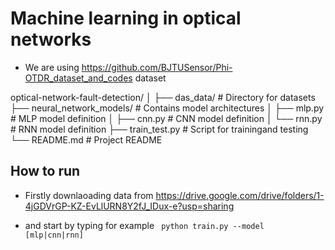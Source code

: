 # Machine learning in optical networks

* We are using https://github.com/BJTUSensor/Phi-OTDR_dataset_and_codes dataset

optical-network-fault-detection/
│
├── das_data/                 # Directory for datasets
├── neural_network_models/    # Contains model architectures
│   ├── mlp.py                # MLP model definition
│   ├── cnn.py                # CNN model definition
│   └── rnn.py                # RNN model definition
├── train_test.py             # Script for trainingand testing
└── README.md                 # Project README


  ## How to run

  * Firstly downlaoading data from https://drive.google.com/drive/folders/1-4jGDVrGP-KZ-EvLlURN8Y2fJ_IDux-e?usp=sharing
 
  * and start by typing for example ` python train.py --model [mlp|cnn|rnn]`

